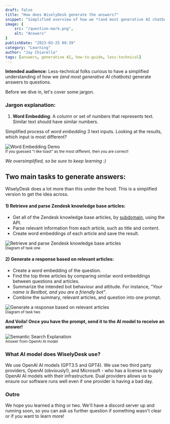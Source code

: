 ```yaml
---
draft: false
title: "How does WiselyDesk generate the answers?"
snippet: "Simplified overview of how we *(and most generative AI chatbots)* generate answers, using AI, to questions."
image: {
    src: "/question-mark.png",
    alt: "Answers"
}
publishDate: "2023-03-25 08:39"
category: "Learning"
author: "Jay Chiarella"
tags: [answers, generative AI, how-to-guide, less-technical]
---
```


**Intended audience:** Less-technical folks curious to have a simplified understanding of how we *(and most generative AI chatbots)* generate answers to questions. 

Before we dive in, let's cover some jargon.

### Jargon explanation:

1. **Word Embedding**: A column or set of numbers that represents text. Similar text should have similar numbers. 

<p class="text-sm mb-0">Simplified process of <em>word embedding</em> 3 text inputs. Looking at the results, which input is most different?</p>

<img src="/word-embedder-intro.png" alt="Word Embedding Demo" class="mb-0 rounded mt-1">
<div class="text-center">
<sup >If you guessed "I like toast" as the most different, then you are correct!</sup>
</div>

*We oversimplified, so be sure to keep learning :)*

## Two main tasks to generate answers:

<p class="text-sm italic">WiselyDesk does a lot more than this under the hood. This is a simplified version to get the idea across.</p>

#### 1) Retrieve and parse Zendesk knowledge base articles:

- Get all of the Zendesk knowledge base articles, by <a target="_blank" href="https://support.zendesk.com/hc/en-us/articles/4409381383578-Where-can-I-find-my-Zendesk-subdomain-">subdomain</a>, using the API.
- Parse relevant information from each article, such as title and content.
- Create word embeddings of each article and save the result. 

<img src="/extract_word_embedding_from_zd.png" alt="Retrieve and parse Zendesk knowledge base articles" class="mb-0 rounded mt-1">
<div class="text-center">
<sup >Diagram of task one</sup>
</div>

#### 2) Generate a response based on relevant articles:

- Create a word embedding of the question.
- Find the top three articles by comparing similar word embeddings between questions and articles.
- Summarize the intended bot behaviour and attitude. For instance, *"Your name is Bestbot, and you are a friendly bot"*.
- Combine the summary, relevant articles, and question into one prompt. 

<img src="/combining-prompt-part-2.png" alt="Generate a response based on relevant articles" class="mb-0 rounded mt-1">
<div class="text-center">
<sup >Diagram of task two</sup>
</div>

**And Voila! Once you have the prompt, send it to the AI model to receive an answer!** 

<img src="/answer-from-openai-model.png" alt="Semantic Search Explanation" class="mb-0 rounded mt-1">
<div class="text-center">
<sup >Answer from OpenAI AI model</sup>
</div>


### What AI model does WiselyDesk use?

We use OpenAI AI models (GPT3.5 and GPT4). We use two third party providers, OpenAI (obviously!), and Microsoft - who has a license to supply OpenAI AI models with their infrastructure. Dual providers allows us to ensure our software runs well even if one provider is having a bad day.

### Outro

We hope you learned a thing or two. We'll have a discord server up and running soon, so you can ask us further question if something wasn't clear or if you want to learn more!

